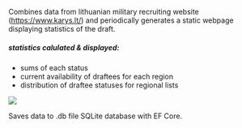 Combines data from lithuanian military recruiting website (https://www.karys.lt/) and periodically generates a static webpage displaying statistics of the draft.

##### statistics calulated & displayed:
* sums of each status
* current availability of draftees for each region 
* distribution of draftee statuses for regional lists



![](https://github.com/mikesqu/lt-draft-stats/blob/main/2025-02-02%2017-39-31.gif)



Saves data to .db file SQLite database with EF Core.
